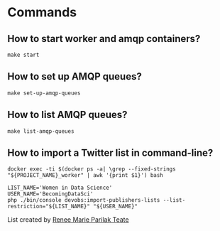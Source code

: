 # Commands

## How to start worker and amqp containers?

```shell
make start
```

## How to set up AMQP queues?

```shell
make set-up-amqp-queues
```

## How to list AMQP queues?

```shell
make list-amqp-queues
```

## How to import a Twitter list in command-line?

```shell
docker exec -ti $(docker ps -a| \grep --fixed-strings "${PROJECT_NAME}_worker" | awk '{print $1}') bash

LIST_NAME='Women in Data Science'
USER_NAME='BecomingDataSci'
php ./bin/console devobs:import-publishers-lists --list-restriction="${LIST_NAME}" "${USER_NAME}"
```

List created by [Renee Marie Parilak Teate](https://twitter.com/BecomingDataSci)  


